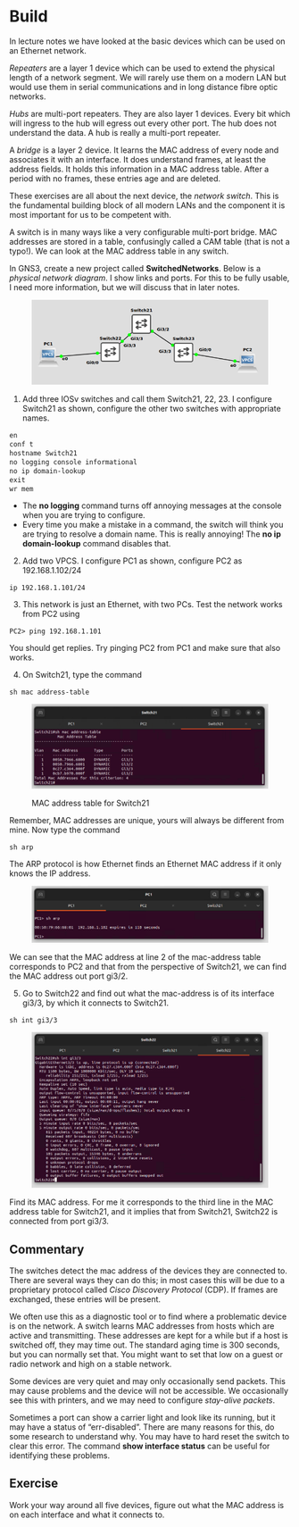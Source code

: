 # Build

In lecture notes we have looked at the basic devices which can be used on an Ethernet network.

_Repeaters_ are a layer 1 device which can be used to extend the physical length of a network segment. We will rarely use them on a modern LAN but would use them in serial communications and in long distance fibre optic networks.

_Hubs_ are multi-port repeaters. They are also layer 1 devices. Every bit which will ingress to the hub will egress out every other port. The hub does not understand the data. A hub is really a multi-port repeater.

A _bridge_ is a layer 2 device. It learns the MAC address of every node and associates it with an interface. It does understand frames, at least the address fields. It holds this information in a MAC address table. After a period with no frames, these entries age and are deleted.

These exercises are all about the next device, the _network switch_. This is the fundamental building block of all modern LANs and the component it is most important for us to be competent with.

A switch is in many ways like a very configurable multi-port bridge. MAC addresses are stored in a table, confusingly called a CAM table (that is not a typo!). We can look at the MAC address table in any switch.

In GNS3, create a new project called **SwitchedNetworks**. Below is a _physical network diagram_. I show links and ports. For this to be fully usable, I need more information, but we will discuss that in later notes.

<figure><img src="../.gitbook/assets/image.png" alt=""><figcaption></figcaption></figure>

1. Add three IOSv switches and call them Switch21, 22, 23. I configure Switch21 as shown, configure the other two switches with appropriate names.

```
en
conf t
hostname Switch21
no logging console informational
no ip domain-lookup
exit
wr mem
```

* The **no logging** command turns off annoying messages at the console when you are trying to configure.
* Every time you make a mistake in a command, the switch will think you are trying to resolve a domain name. This is really annoying! The **no ip domain-lookup** command disables that.

2. Add two VPCS. I configure PC1 as shown, configure PC2 as 192.168.1.102/24

```
ip 192.168.1.101/24
```

3. This network is just an Ethernet, with two PCs. Test the network works from PC2 using&#x20;

```
PC2> ping 192.168.1.101
```

You should get replies. Try pinging PC2 from PC1 and make sure that also works.

4. On Switch21, type the command

```
sh mac address-table
```

<figure><img src="../.gitbook/assets/image (1).png" alt=""><figcaption><p>MAC address table for Switch21</p></figcaption></figure>

Remember, MAC addresses are unique, yours will always be different from mine. Now type the command

```
sh arp
```

The ARP protocol is how Ethernet finds an Ethernet MAC address if it only knows the IP address.

<figure><img src="../.gitbook/assets/image (2).png" alt=""><figcaption></figcaption></figure>

We can see that the MAC address at line 2 of the mac-address table corresponds to PC2 and that from the perspective of Switch21, we can find the MAC address out port gi3/2.

5. Go to Switch22 and find out what the mac-address is of its interface gi3/3, by which it connects to Switch21.

```
sh int gi3/3
```

<figure><img src="../.gitbook/assets/image (3).png" alt=""><figcaption></figcaption></figure>

Find its MAC address. For me it corresponds to the third line in the MAC address table for Switch21, and it implies that from Switch21, Switch22 is connected from port gi3/3.

## Commentary

The switches detect the mac address of the devices they are connected to. There are several ways they can do this; in most cases this will be due to a proprietary protocol called _Cisco Discovery Protocol_ (CDP). If frames are exchanged, these entries will be present.

We often use this as a diagnostic tool or to find where a problematic device is on the network. A switch learns MAC addresses from hosts which are active and transmitting. These addresses are kept for a while but if a host is switched off, they may time out. The standard aging time is 300 seconds, but you can normally set that. You might want to set that low on a guest or radio network and high on a stable network.

Some devices are very quiet and may only occasionally send packets. This may cause problems and the device will not be accessible. We occasionally see this with printers, and we may need to configure _stay-alive packets_.

Sometimes a port can show a carrier light and look like its running, but it may have a status of “err-disabled”. There are many reasons for this, do some research to understand why. You may have to hard reset the switch to clear this error. The command **show interface status** can be useful for identifying these problems.

## Exercise

Work your way around all five devices, figure out what the MAC address is on each interface and what it connects to.
